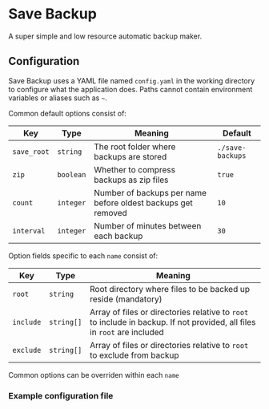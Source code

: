 # Save Backup

A super simple and low resource automatic backup maker.

## Configuration

Save Backup uses a YAML file named `config.yaml` in the working directory to configure what the application does. Paths cannot contain environment variables or aliases such as `~`.

Common default options consist of:

| Key         | Type      | Meaning                                                      | Default          |
| ----------- | --------- | ------------------------------------------------------------ | ---------------- |
| `save_root` | `string`  | The root folder where backups are stored                     | `./save-backups` |
| `zip`       | `boolean` | Whether to compress backups as zip files                     | `true`           |
| `count`     | `integer` | Number of backups per name before oldest backups get removed | `10`             |
| `interval`  | `integer` | Number of minutes between each backup                        | `30`             |

Option fields specific to each `name` consist of:

| Key       | Type       | Meaning                                                                                                                  |
| --------- | ---------- | ------------------------------------------------------------------------------------------------------------------------ |
| `root`    | `string`   | Root directory where files to be backed up reside (mandatory)                                                            |
| `include` | `string[]` | Array of files or directories relative to `root` to include in backup. If not provided, all files in `root` are included |
| `exclude` | `string[]` | Array of files or directories relative to `root` to exclude from backup                                                  |

Common options can be overriden within each `name`

### Example configuration file

```yaml

```
